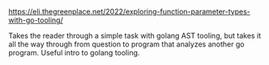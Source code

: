 https://eli.thegreenplace.net/2022/exploring-function-parameter-types-with-go-tooling/

Takes the reader through a simple task with golang AST tooling, but takes it all the way through from question to program that analyzes another go program. Useful intro to golang tooling.